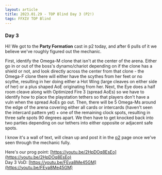 ```yaml
---
layout: article
title: 2023.01.29 - TOP Blind Day 3 (P2!)
tags: FFXIV TOP Blind
---
```


### Day 3

Hi! We got to the **Party Formation** cast in p2 today, and after 6 pulls of it we believe we've roughly figured out the mechanic.

First, identify the Omega-M clone that isn't at the center of the arena. Either go in or out of the boss's dynamo/chariot depending on if the clone has a shield or not, and look directly across the center from that clone - the Omega-F clone there will either have the scythes from her feet or no scythe, resulting in her doing either a Hot Wing (large cleaves on either side of her) or a plus shaped AoE originating from her. Next, the Eye does a half room cleave along with Optimized Fire 3 (spread AoEs) so we have to identify how to place the playstation tethers so that players don't have a vuln when the spread AoEs go out. Then, there will be 5 Omega-Ms around the edge of the arena covering either all cards or intercards (haven't seen the intercard pattern yet) + one of the remaining clock spots, resulting in three safe spots 90 degrees apart. We then have to get knocked back into two parties depending on our tethers into either opposite or adjacent safe spots. 

I know it's a wall of text, will clean up and post it in the [p2](../../../ffxiv/top/p2) page once we've seen through the mechanic fully. 

Here's our prog point: [https://youtu.be/2HpDOq8EsEo](https://youtu.be/2HpDOq8EsEo)  
Day 3 VoD: [https://youtu.be/FEya8Me45GM](https://youtu.be/FEya8Me45GM)